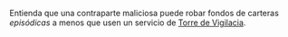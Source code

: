 Entienda que una contraparte maliciosa puede robar fondos de carteras _episódicas_ a menos que usen un servicio de [Torre de Vigilacia](https://docs.decred.org/lightning-network/watchtowers/).
